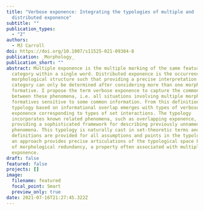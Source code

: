 ```yaml
---
title: "Verbose exponence: Integrating the typologies of multiple and
  distributed exponence"
subtitle: ""
publication_types:
  - "2"
authors:
  - MJ Carroll
doi: https://doi.org/10.1007/s11525-021-09384-8
publication: _Morphology_
publication_short: ""
abstract: Multiple exponence is the multiple marking of the same feature or
  category within a single word. Distributed exponence is the occurrence of
  morphological structure such that providing a precise interpretation of a
  category can only be determined after considering more than one morphological
  formative. I propose the term verbose exponence to capture the common ground
  between these phenomena, i.e. all situations involving multiple morphological
  formatives sensitive to some common information. From this definition, a
  typology based on informational overlap emerges with types of verbose
  exponence corresponding to types of set interactions. The typology
  incorporates known related phenomena, such as overlapping exponence, while
  providing a sophisticated framework for describing previously unnamed
  phenomena. This typology is naturally cast in set-theoretic terms and formal
  definitions are provided for all assumptions and points in the typology. Such
  an approach provides precise articulations of the typological space but also
  of morphological redundancy, a property often associated with multiple
  exponence.
draft: false
featured: false
projects: []
image:
  filename: featured
  focal_point: Smart
  preview_only: true
date: 2021-07-16T21:27:45.322Z
---
```

>
